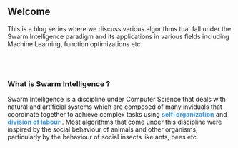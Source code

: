 ## Welcome

This is a blog series where we discuss various algorithms that fall under the Swarm Intelligence paradigm and its applications in
various fields including Machine Learning, function optimizations etc.

<br/>
<br/>

### What is Swarm Intelligence ?

Swarm Intelligence is a discipline under Computer Science that deals with natural and artificial systems which are composed of many inviduals
that coordinate together to achieve complex tasks using <span style="color:3498eb"> **self-organization** </span> and <span style="color:3498eb">**division of labour** </span>. Most algorithms that come under this discipline were inspired by the social behaviour of animals and other organisms, particularly by the behaviour of social insects like ants, bees etc.